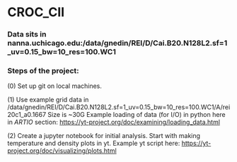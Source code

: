 # CROC_CII

### Data sits in nanna.uchicago.edu:/data/gnedin/REI/D/Cai.B20.N128L2.sf=1_uv=0.15_bw=10_res=100.WC1

### Steps of the project:

(0) Set up git on local machines. 

(1) Use example grid data in  /data/gnedin/REI/D/Cai.B20.N128L2.sf=1_uv=0.15_bw=10_res=100.WC1/A/rei20c1_a0.1667
Size is ~30G  Example loading of data (for I/O) in python here in *ARTIO* section: https://yt-project.org/doc/examining/loading_data.html

(2)  Create a jupyter notebook for initial analysis.  Start with making temperature and density plots in yt.  Example yt script here: https://yt-project.org/doc/visualizing/plots.html

